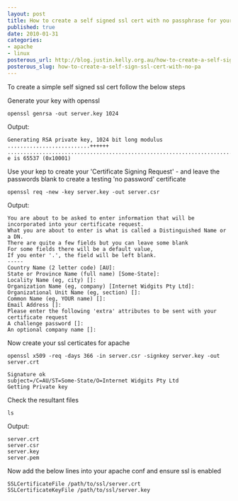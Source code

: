 ```yaml
--- 
layout: post
title: How to create a self signed ssl cert with no passphrase for your test server
published: true
date: 2010-01-31
categories: 
- apache
- linux
posterous_url: http://blog.justin.kelly.org.au/how-to-create-a-self-signed-ssl-cert-with-no
posterous_slug: how-to-create-a-self-sign-ssl-cert-with-no-pa
---
```


To create a simple self signed ssl cert follow the below steps

Generate your key with openssl
```
openssl genrsa -out server.key 1024
```
Output:
```
Generating RSA private key, 1024 bit long modulus
..........................++++++
..................................................................................++++++
e is 65537 (0x10001)
```
Use your kep to create your 'Certificate Signing Request' - and leave the passwords blank to create a testing 'no password' certificate

```
openssl req -new -key server.key -out server.csr
```
Output:
    
```
You are about to be asked to enter information that will be incorporated into your certificate request.
What you are about to enter is what is called a Distinguished Name or a DN.
There are quite a few fields but you can leave some blank
For some fields there will be a default value,
If you enter '.', the field will be left blank.
-----
Country Name (2 letter code) [AU]:
State or Province Name (full name) [Some-State]:
Locality Name (eg, city) []: 
Organization Name (eg, company) [Internet Widgits Pty Ltd]: 
Organizational Unit Name (eg, section) []: 
Common Name (eg, YOUR name) []: 
Email Address []: 
Please enter the following 'extra' attributes to be sent with your certificate request
A challenge password []:
An optional company name []:
```
Now create your ssl certicates for apache

```
openssl x509 -req -days 366 -in server.csr -signkey server.key -out server.crt
```

```
Signature ok
subject=/C=AU/ST=Some-State/O=Internet Widgits Pty Ltd 
Getting Private key 
```
Check the resultant files

```
ls
```
Output:
```
server.crt 
server.csr 
server.key 
server.pem
```

Now add the below lines into your apache conf and ensure ssl is enabled
```
SSLCertificateFile /path/to/ssl/server.crt 
SSLCertificateKeyFile /path/to/ssl/server.key 
```

